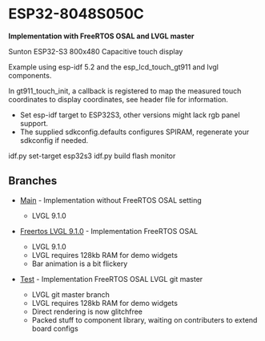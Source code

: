 # ESP32-8048S050C

**Implementation with FreeRTOS OSAL and LVGL master**

Sunton ESP32-S3 800x480 Capacitive touch display

Example using esp-idf 5.2 and the esp_lcd_touch_gt911 and lvgl components.

In gt911_touch_init, a callback is registered to map the measured touch coordinates to display coordinates, see header file for information.

* Set esp-idf target to ESP32S3, other versions might lack rgb panel support.
* The supplied sdkconfig.defaults configures SPIRAM, regenerate your sdkconfig if needed.

idf.py set-target esp32s3 idf.py build flash monitor

## Branches

* [Main](../../tree/main) - Implementation without FreeRTOS OSAL setting
  * LVGL 9.1.0

* [Freertos LVGL 9.1.0](../../tree/freertos-lvgl-9.1.0) - Implementation FreeRTOS OSAL
  * LVGL 9.1.0
  * LVGL requires 128kb RAM for demo widgets
  * Bar animation is a bit flickery

* [Test](../../tree/lvgl-test) - Implementation FreeRTOS OSAL LVGL git master
  * LVGL git master branch
  * LVGL requires 128kb RAM for demo widgets
  * Direct rendering is now glitchfree
  * Packed stuff to component library, waiting on contributers to extend board configs
